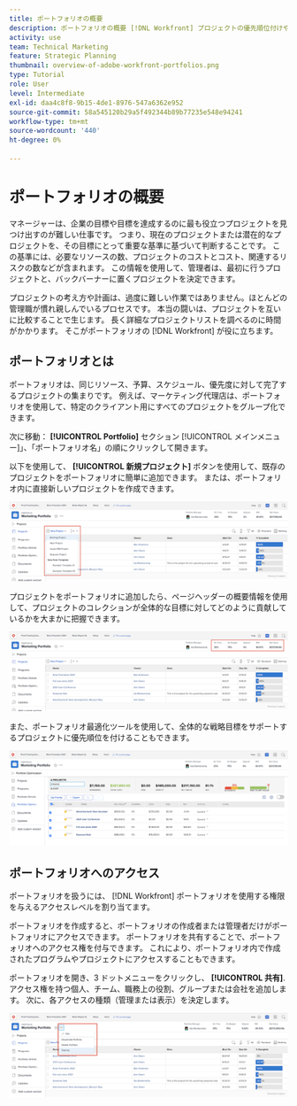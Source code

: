 ```yaml
---
title: ポートフォリオの概要
description: ポートフォリオの概要 [!DNL Workfront] プロジェクトの優先順位付けやプロジェクトの比較に役立つ情報を提供します。
activity: use
team: Technical Marketing
feature: Strategic Planning
thumbnail: overview-of-adobe-workfront-portfolios.png
type: Tutorial
role: User
level: Intermediate
exl-id: daa4c8f8-9b15-4de1-8976-547a6362e952
source-git-commit: 58a545120b29a5f492344b89b77235e548e94241
workflow-type: tm+mt
source-wordcount: '440'
ht-degree: 0%

---
```


# ポートフォリオの概要

マネージャーは、企業の目標や目標を達成するのに最も役立つプロジェクトを見つけ出すのが難しい仕事です。 つまり、現在のプロジェクトまたは潜在的なプロジェクトを、その目標にとって重要な基準に基づいて判断することです。 この基準には、必要なリソースの数、プロジェクトのコストとコスト、関連するリスクの数などが含まれます。 この情報を使用して、管理者は、最初に行うプロジェクトと、バックバーナーに置くプロジェクトを決定できます。

プロジェクトの考え方や計画は、過度に難しい作業ではありません。ほとんどの管理職が慣れ親しんでいるプロセスです。 本当の闘いは、プロジェクトを互いに比較することで生じます。 長く詳細なプロジェクトリストを調べるのに時間がかかります。 そこがポートフォリオの [!DNL  Workfront] が役に立ちます。

## ポートフォリオとは

ポートフォリオは、同じリソース、予算、スケジュール、優先度に対して完了するプロジェクトの集まりです。 例えば、マーケティング代理店は、ポートフォリオを使用して、特定のクライアント用にすべてのプロジェクトをグループ化できます。

次に移動： **[!UICONTROL Portfolio]** セクション [!UICONTROL メインメニュー]」、「ポートフォリオ名」の順にクリックして開きます。

以下を使用して、 **[!UICONTROL 新規プロジェクト]** ボタンを使用して、既存のプロジェクトをポートフォリオに簡単に追加できます。 または、ポートフォリオ内に直接新しいプロジェクトを作成できます。

![のドロップダウンメニューの画像 [!UICONTROL 新規プロジェクト] ボタン](assets/01-portfolio-management3.png)

プロジェクトをポートフォリオに追加したら、ページヘッダーの概要情報を使用して、プロジェクトのコレクションが全体的な目標に対してどのように貢献しているかを大まかに把握できます。

![ページヘッダー内のポートフォリオの概要情報の画像](assets/02-portfolio-management1.png)

また、ポートフォリオ最適化ツールを使用して、全体的な戦略目標をサポートするプロジェクトに優先順位を付けることもできます。

![ポートフォリオ内のプロジェクトの優先順位付けのイメージ](assets/03-portfolio-management2.png)

## ポートフォリオへのアクセス

ポートフォリオを扱うには、 [!DNL Workfront] ポートフォリオを使用する権限を与えるアクセスレベルを割り当てます。

ポートフォリオを作成すると、ポートフォリオの作成者または管理者だけがポートフォリオにアクセスできます。 ポートフォリオを共有することで、ポートフォリオへのアクセス権を付与できます。 これにより、ポートフォリオ内で作成されたプログラムやプロジェクトにアクセスすることもできます。

ポートフォリオを開き、3 ドットメニューをクリックし、 **[!UICONTROL 共有]**. アクセス権を持つ個人、チーム、職務上の役割、グループまたは会社を追加します。 次に、各アクセスの種類（管理または表示）を決定します。

![画像 [!UICONTROL 共有] オプション [!DNL Workfront] ポートフォリオ](assets/04-portfolio-management11.png)

<!--
Pro-tips graphic
If a user can’t access a specific portfolio, make sure it’s shared with them. The Workfront access level determines that a user can access portfolios in general, but sharing makes sure they can see specific portfolios. 
-->

<!--
Learn more graphic and links to documentation articles
* Portfolio overview   
* Create a portfolio 
* Create and manage portfolios 
* Navigate within a portfolio 
* Share a portfolio   
-->
